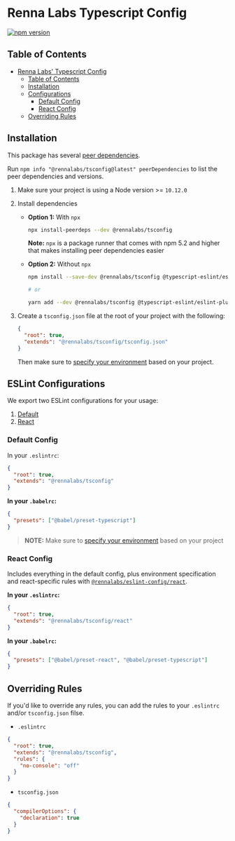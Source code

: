 # Renna Labs Typescript Config

[![npm version](https://badge.fury.io/js/@rennalabs%2Feslint-config.svg)](https://badge.fury.io/js/@rennalabs%2Feslint-config)

## Table of Contents

- [Renna Labs' Typescript Config](#rennalabs-typescript-config)
  - [Table of Contents](#table-of-contents)
  - [Installation](#installation)
  - [Configurations](#configurations)
    - [Default Config](#default-config)
    - [React Config](#react-config)
  - [Overriding Rules](#overriding-rules)

## Installation

This package has several [peer dependencies](https://docs.npmjs.com/files/package.json#peerdependencies).

Run `npm info "@rennalabs/tsconfig@latest" peerDependencies` to list the peer dependencies and versions.

1. Make sure your project is using a Node version >= `10.12.0`

2. Install dependencies

   - **Option 1:** With `npx`

     ```sh
     npx install-peerdeps --dev @rennalabs/tsconfig
     ```

     **Note:** `npx` is a package runner that comes with npm 5.2 and higher that makes installing peer dependencies easier

   - **Option 2:** Without `npx`

     ```sh
     npm install --save-dev @rennalabs/tsconfig @typescript-eslint/eslint-plugin@5.x.x @typescript-eslint/parser@5.x.x @babel/preset-react@7.x.x @babel/preset-typescript@7.x.x typescript@4.x.x

     # or

     yarn add --dev @rennalabs/tsconfig @typescript-eslint/eslint-plugin@5.x.x @typescript-eslint/parser@5.x.x @babel/preset-react@7.x.x @babel/preset-typescript@7.x.x typescript@4.x.x
     ```

3. Create a `tsconfig.json` file at the root of your project with the following:

   ```json
   {
     "root": true,
     "extends": "@rennalabs/tsconfig/tsconfig.json"
   }
   ```

   Then make sure to [specify your environment](#specifying-environments) based on your project.

## ESLint Configurations

We export two ESLint configurations for your usage:

1. [Default](#default-config)
2. [React](#react-config)

### Default Config

In your `.eslintrc`:

```json
{
  "root": true,
  "extends": "@rennalabs/tsconfig"
}
```

**In your `.babelrc`:**

```json
{
  "presets": ["@babel/preset-typescript"]
}
```

> **NOTE:** Make sure to [specify your environment](#specifying-environments) based on your project

### React Config

Includes everything in the default config, plus environment specification and react-specific rules with [`@rennalabs/eslint-config/react`](https://github.com/Renna-Labs/eslint-config#react-config).

**In your `.eslintrc`:**

```json
{
  "root": true,
  "extends": "@rennalabs/tsconfig/react"
}
```

**In your `.babelrc`:**

```json
{
  "presets": ["@babel/preset-react", "@babel/preset-typescript"]
}
```

## Overriding Rules

If you'd like to override any rules, you can add the rules to your `.eslintrc` and/or `tsconfig.json` filse.

- `.eslintrc`

```json
{
  "root": true,
  "extends": "@rennalabs/tsconfig",
  "rules": {
    "no-console": "off"
  }
}
```

- `tsconfig.json`

```json
{
  "compilerOptions": {
    "declaration": true
  }
}
```
